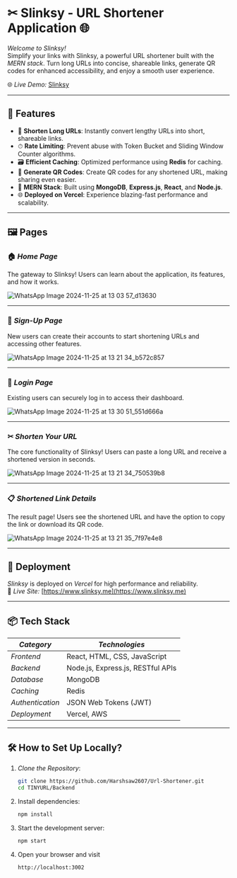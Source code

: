 # ✂ Slinksy - URL Shortener Application 🌐

*Welcome to Slinksy!*  
Simplify your links with Slinksy, a powerful URL shortener built with the *MERN stack*. Turn long URLs into concise, shareable links, generate QR codes for enhanced accessibility, and enjoy a smooth user experience.

🌐 *Live Demo:* [Slinksy](https://www.slinksy.me/)

---

## 🌟 Features

- 🔗 **Shorten Long URLs**: Instantly convert lengthy URLs into short, shareable links.
- ⏱ **Rate Limiting**: Prevent abuse with Token Bucket and Sliding Window Counter algorithms.
- 🗃 **Efficient Caching**: Optimized performance using **Redis** for caching.
- 📸 **Generate QR Codes**: Create QR codes for any shortened URL, making sharing even easier.
- 🚀 **MERN Stack**: Built using **MongoDB**, **Express.js**, **React**, and **Node.js**.
- 🌐 **Deployed on Vercel**: Experience blazing-fast performance and scalability.

---

## 🖼 Pages

### 🏠 *Home Page*
The gateway to Slinksy! Users can learn about the application, its features, and how it works.  

![WhatsApp Image 2024-11-25 at 13 03 57_d13630](https://github.com/user-attachments/assets/1564a820-7f1d-4b96-95a8-435fd1b086fd)

---

### 📝 *Sign-Up Page*
New users can create their accounts to start shortening URLs and accessing other features.  

![WhatsApp Image 2024-11-25 at 13 21 34_b572c857](https://github.com/user-attachments/assets/76461f7e-f507-4760-831e-0c641790aa65)

---

### 🔑 *Login Page*
Existing users can securely log in to access their dashboard.  

![WhatsApp Image 2024-11-25 at 13 30 51_551d666a](https://github.com/user-attachments/assets/9ec68dbd-45e8-4373-993f-c4bb525d074c)

---

### ✂ *Shorten Your URL*
The core functionality of Slinksy! Users can paste a long URL and receive a shortened version in seconds.  

![WhatsApp Image 2024-11-25 at 13 21 34_750539b8](https://github.com/user-attachments/assets/f8a82b66-bb9e-4bc9-a5ab-2de68103f4a6)

---

### 📋 *Shortened Link Details*
The result page! Users see the shortened URL and have the option to copy the link or download its QR code.  

![WhatsApp Image 2024-11-25 at 13 21 35_7f97e4e8](https://github.com/user-attachments/assets/8fb3e791-745d-4722-9e03-b8b9851f94c4)

---

## 🚀 Deployment

*Slinksy* is deployed on *Vercel* for high performance and reliability.  
🔗 *Live Site:* [https://www.slinksy.me](https://www.slinksy.me)

---

## 📦 Tech Stack

| *Category*   | *Technologies*                                  |
|----------------|--------------------------------------------------|
| *Frontend*   | React, HTML, CSS, JavaScript                     |
| *Backend*    | Node.js, Express.js, RESTful APIs                |
| *Database*   | MongoDB                                          |
| *Caching*    | Redis                                            |
| *Authentication* | JSON Web Tokens (JWT)                      |
| *Deployment* | Vercel, AWS                                          |

---

## 🛠 How to Set Up Locally?

1. *Clone the Repository*:
   ```bash
   git clone https://github.com/Harshsaw2607/Url-Shortener.git
   cd TINYURL/Backend
2. Install dependencies:
   ```bash
   npm install
3. Start the development server:
    ```bash
    npm start
4. Open your browser and visit
   ```arduino
   http://localhost:3002

